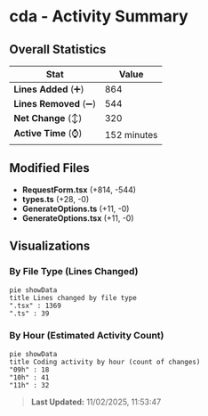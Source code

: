# cda - Activity Summary 

## Overall Statistics

| Stat                   | Value                                                             |
| ---------------------- | ----------------------------------------------------------------- |
| **Lines Added** (➕)   | 864                                          |
| **Lines Removed** (➖) | 544                                        |
| **Net Change** (↕)    | 320                |
| **Active Time** (⌚)   | 152 minutes |


## Modified Files
- **RequestForm.tsx** (+814, -544)
- **types.ts** (+28, -0)
- **GenerateOptions.ts** (+11, -0)
- **GenerateOptions.tsx** (+11, -0)

## Visualizations

### By File Type (Lines Changed)

```mermaid
pie showData
title Lines changed by file type
".tsx" : 1369
".ts" : 39
```

### By Hour (Estimated Activity Count)

```mermaid
pie showData
title Coding activity by hour (count of changes)
"09h" : 18
"10h" : 41
"11h" : 32
```


> **Last Updated:** 11/02/2025, 11:53:47
